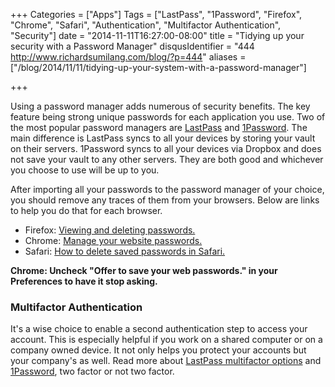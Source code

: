 +++
Categories = ["Apps"]
Tags = ["LastPass", "1Password", "Firefox", "Chrome", "Safari", "Authentication", "Multifactor Authentication", "Security"]
date = "2014-11-11T16:27:00-08:00"
title = "Tidying up your security with a Password Manager"
disqusIdentifier = "444 http://www.richardsumilang.com/blog/?p=444"
aliases = ["/blog/2014/11/11/tidying-up-your-system-with-a-password-manager"]

+++

[1]: http://lastpass.com/ "LastPass"
[2]: https://agilebits.com/onepassword "1Password"

[3]: https://support.mozilla.org/en-US/kb/password-manager-remember-delete-change-passwords#w_viewing-and-deleting-passwords "Delete passwords from Firefox"
[4]: https://support.google.com/chrome/answer/95606?hl=en "Manage your website passwords in Chrome"
[5]: https://discussions.apple.com/thread/4458882?tstart=0

[6]: https://helpdesk.lastpass.com/security-options/multifactor-authentication-options/ "LastPass multifactor options"
[7]: https://blog.agilebits.com/2011/09/23/two-factor-or-not-two-factor/ "1Password two factor authentication"

Using a password manager adds numerous of security benefits. The key feature
being strong unique passwords for each application you use. Two of the most
popular password managers are [LastPass][1] and [1Password][2]. The main
difference is LastPass syncs to all your devices by storing your vault on their
servers. 1Password syncs to all your devices via Dropbox and does not save your
vault to any other servers. They are both good and whichever you choose to use
will be up to you.

<!--more-->

After importing all your passwords to the password manager of your choice, you
should remove any traces of them from your browsers. Below are links to help you
do that for each browser.

- Firefox: [Viewing and deleting passwords.][3]
- Chrome: [Manage your website passwords.][4]
- Safari: [How to delete saved passwords in Safari.][5]

**Chrome: Uncheck "Offer to save your web passwords." in your Preferences to
have it stop asking.**

### Multifactor Authentication

It's a wise choice to enable a second authentication step to access your
account. This is especially helpful if you work on a shared computer or on a
company owned device. It not only helps you protect your accounts but your
company's as well. Read more about [LastPass multifactor options][6] and
[1Password][7], two factor or not two factor</a>.
